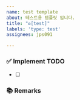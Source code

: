 ```yaml
---
name: test template
about: 테스트용 템플릿 입니다.
title: "♻️[test]"
labels: 'type: test'
assignees: jps091

---
```


### ✅ Implement TODO
<!-- 이슈에 할당된 TODO를 나름대로 항목화하여 적습니다 (PR할 때에는 모두 체크되어야함) -->
- [ ] 

### 📚 Remarks
<!-- 기능 개발에 있어 비고사항이 있었다면 적기 -->
